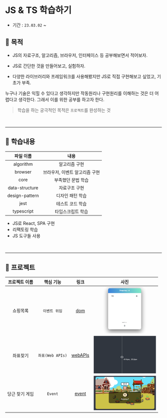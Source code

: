 # JS & TS 학습하기

- 기간 : `23.03.02` ~

## 🚀 목적

- JS의 자료구조, 알고리즘, 브라우저, 인터페이스 등 공부해보면서 적어보자.

- JS로 간단한 것을 만들어보고, 실험하자.

- 다양한 라이브러리와 프레임워크를 사용해봤지만 JS로 직접 구현해보고 싶었고, 기초가 부족.

누구나 기술은 익힐 수 있다고 생각하지만 작동원리나 구현원리를 이해하는 것은 더 어렵다고 생각한다. 그래서 이를 위한 공부를 하고자 한다.

> 학습을 하는 궁극적인 목적은 `프로젝트`를 완성하는 것

<br>

---

## 🎯 학습내용

|   파일 이름    |              내용              |
| :------------: | :----------------------------: |
|   algorithm    |         알고리즘 구현          |
|    browser     | 브라우저, 이벤트 알고리즘 구현 |
|      core      |       부족했던 문법 학습       |
| data-structure |         자료구조 구현          |
| design-pattern |        디자인 패턴 학습        |
|      jest      |        테스트 코드 학습        |
|   typescript   |       타입스크립트 학습        |

- JS로 React, SPA 구현
- 리팩토링 학습
- JS 도구들 사용

<br>

---

## 📌 프로젝트

| 프로젝트 이름  |    핵심 기능     |               링크                |                                  사진                                  |
| :------------: | :--------------: | :-------------------------------: | :--------------------------------------------------------------------: |
|    쇼핑목록    |  `이벤트 위임`   |     [dom](./brower/dom/실습/)     | <img src="./assets/1.event_delegation.png" width="140" height="150" /> |
|    좌표찾기    | `좌표(Web APIs)` | [webAPIs](./brower/webAPIs/실습/) |    <img src="./assets/2.coordinate.png" width="200" height="120" />    |
| 당근 찾기 게임 |     `Event`      |  [event](./brower/event/실습2/)   |      <img src="./assets/3.event.png" width="200" height="110" />       |
